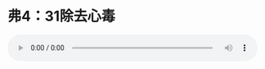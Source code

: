 # 弗4：31除去心毒

<audio style="width: 100%;" preload="false" controls controlslist="nodownload"><source src="//file.simai.life/audio/mp3/old/12254.mp3" type="audio/mpeg">Your browser does not support the audio element.</audio>


